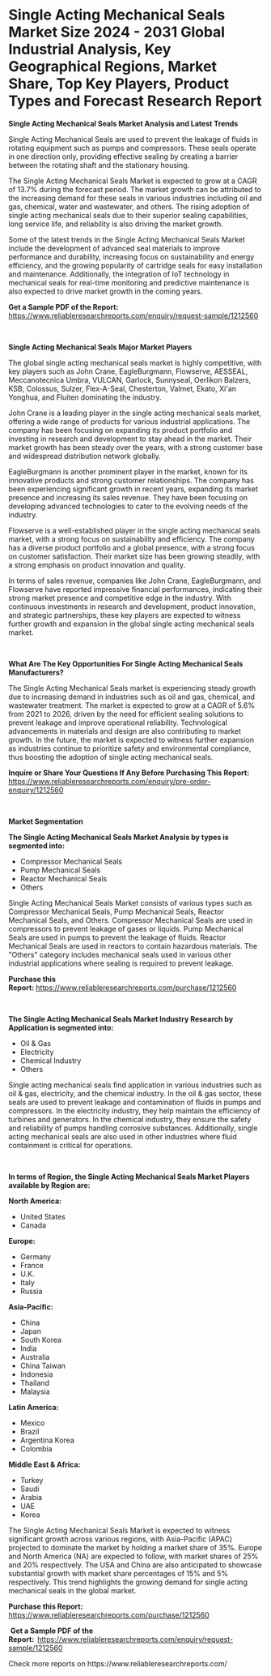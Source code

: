 <p><h1>Single Acting Mechanical Seals Market Size 2024 - 2031 Global Industrial Analysis, Key Geographical Regions, Market Share, Top Key Players, Product Types and Forecast Research Report</h1></p><p><strong>Single Acting Mechanical Seals Market Analysis and Latest Trends</strong></p>
<p><p>Single Acting Mechanical Seals are used to prevent the leakage of fluids in rotating equipment such as pumps and compressors. These seals operate in one direction only, providing effective sealing by creating a barrier between the rotating shaft and the stationary housing.</p><p>The Single Acting Mechanical Seals Market is expected to grow at a CAGR of 13.7% during the forecast period. The market growth can be attributed to the increasing demand for these seals in various industries including oil and gas, chemical, water and wastewater, and others. The rising adoption of single acting mechanical seals due to their superior sealing capabilities, long service life, and reliability is also driving the market growth.</p><p>Some of the latest trends in the Single Acting Mechanical Seals Market include the development of advanced seal materials to improve performance and durability, increasing focus on sustainability and energy efficiency, and the growing popularity of cartridge seals for easy installation and maintenance. Additionally, the integration of IoT technology in mechanical seals for real-time monitoring and predictive maintenance is also expected to drive market growth in the coming years.</p></p>
<p><strong>Get a Sample PDF of the Report:&nbsp;</strong> <a href="https://www.reliableresearchreports.com/enquiry/request-sample/1212560">https://www.reliableresearchreports.com/enquiry/request-sample/1212560</a></p>
<p>&nbsp;</p>
<p><strong>Single Acting Mechanical Seals Major Market Players</strong></p>
<p><p>The global single acting mechanical seals market is highly competitive, with key players such as John Crane, EagleBurgmann, Flowserve, AESSEAL, Meccanotecnica Umbra, VULCAN, Garlock, Sunnyseal, Oerlikon Balzers, KSB, Colossus, Sulzer, Flex-A-Seal, Chesterton, Valmet, Ekato, Xi'an Yonghua, and Fluiten dominating the industry.</p><p>John Crane is a leading player in the single acting mechanical seals market, offering a wide range of products for various industrial applications. The company has been focusing on expanding its product portfolio and investing in research and development to stay ahead in the market. Their market growth has been steady over the years, with a strong customer base and widespread distribution network globally.</p><p>EagleBurgmann is another prominent player in the market, known for its innovative products and strong customer relationships. The company has been experiencing significant growth in recent years, expanding its market presence and increasing its sales revenue. They have been focusing on developing advanced technologies to cater to the evolving needs of the industry.</p><p>Flowserve is a well-established player in the single acting mechanical seals market, with a strong focus on sustainability and efficiency. The company has a diverse product portfolio and a global presence, with a strong focus on customer satisfaction. Their market size has been growing steadily, with a strong emphasis on product innovation and quality.</p><p>In terms of sales revenue, companies like John Crane, EagleBurgmann, and Flowserve have reported impressive financial performances, indicating their strong market presence and competitive edge in the industry. With continuous investments in research and development, product innovation, and strategic partnerships, these key players are expected to witness further growth and expansion in the global single acting mechanical seals market.</p></p>
<p>&nbsp;</p>
<p><strong>What Are The Key Opportunities For Single Acting Mechanical Seals Manufacturers?</strong></p>
<p><p>The Single Acting Mechanical Seals market is experiencing steady growth due to increasing demand in industries such as oil and gas, chemical, and wastewater treatment. The market is expected to grow at a CAGR of 5.6% from 2021 to 2026, driven by the need for efficient sealing solutions to prevent leakage and improve operational reliability. Technological advancements in materials and design are also contributing to market growth. In the future, the market is expected to witness further expansion as industries continue to prioritize safety and environmental compliance, thus boosting the adoption of single acting mechanical seals.</p></p>
<p><strong>Inquire or Share Your Questions If Any Before Purchasing This Report:</strong> <a href="https://www.reliableresearchreports.com/enquiry/pre-order-enquiry/1212560">https://www.reliableresearchreports.com/enquiry/pre-order-enquiry/1212560</a></p>
<p>&nbsp;</p>
<p><strong>Market Segmentation</strong></p>
<p><strong>The Single Acting Mechanical Seals Market Analysis by types is segmented into:</strong></p>
<p><ul><li>Compressor Mechanical Seals</li><li>Pump Mechanical Seals</li><li>Reactor Mechanical Seals</li><li>Others</li></ul></p>
<p><p>Single Acting Mechanical Seals Market consists of various types such as Compressor Mechanical Seals, Pump Mechanical Seals, Reactor Mechanical Seals, and Others. Compressor Mechanical Seals are used in compressors to prevent leakage of gases or liquids. Pump Mechanical Seals are used in pumps to prevent the leakage of fluids. Reactor Mechanical Seals are used in reactors to contain hazardous materials. The "Others" category includes mechanical seals used in various other industrial applications where sealing is required to prevent leakage.</p></p>
<p><strong>Purchase this Report:&nbsp;</strong><a href="https://www.reliableresearchreports.com/purchase/1212560">https://www.reliableresearchreports.com/purchase/1212560</a></p>
<p>&nbsp;</p>
<p><strong>The Single Acting Mechanical Seals Market Industry Research by Application is segmented into:</strong></p>
<p><ul><li>Oil & Gas</li><li>Electricity</li><li>Chemical Industry</li><li>Others</li></ul></p>
<p><p>Single acting mechanical seals find application in various industries such as oil & gas, electricity, and the chemical industry. In the oil & gas sector, these seals are used to prevent leakage and contamination of fluids in pumps and compressors. In the electricity industry, they help maintain the efficiency of turbines and generators. In the chemical industry, they ensure the safety and reliability of pumps handling corrosive substances. Additionally, single acting mechanical seals are also used in other industries where fluid containment is critical for operations.</p></p>
<p>&nbsp;</p>
<p><strong>In terms of Region, the Single Acting Mechanical Seals Market Players available by Region are:</strong></p>
<p>
    <p> <strong> North America: </strong>
        <ul>
            <li>United States</li>
            <li>Canada</li>
        </ul>
        </p> 
    <p> <strong> Europe: </strong>
        <ul>
            <li>Germany</li>
            <li>France</li>
            <li>U.K.</li>
            <li>Italy</li>
            <li>Russia</li>
        </ul>
        </p> 
    <p> <strong> Asia-Pacific: </strong>
        <ul>
            <li>China</li>
            <li>Japan</li>
            <li>South Korea</li>
            <li>India</li>
            <li>Australia</li>
            <li>China Taiwan</li>
            <li>Indonesia</li>
            <li>Thailand</li>
            <li>Malaysia</li>
        </ul>
        </p> 
    <p> <strong> Latin America: </strong>
        <ul>
            <li>Mexico</li>
            <li>Brazil</li>
            <li>Argentina Korea</li>
            <li>Colombia</li>
        </ul>
        </p> 
    <p> <strong> Middle East & Africa: </strong>
        <ul>
            <li>Turkey</li>
            <li>Saudi</li>
            <li>Arabia</li>
            <li>UAE</li>
            <li>Korea</li>
        </ul>
    </p>
    </p>
<p><p>The Single Acting Mechanical Seals Market is expected to witness significant growth across various regions, with Asia-Pacific (APAC) projected to dominate the market by holding a market share of 35%. Europe and North America (NA) are expected to follow, with market shares of 25% and 20% respectively. The USA and China are also anticipated to showcase substantial growth with market share percentages of 15% and 5% respectively. This trend highlights the growing demand for single acting mechanical seals in the global market.</p></p>
<p><strong>Purchase this Report: </strong><a href="https://www.reliableresearchreports.com/purchase/1212560">https://www.reliableresearchreports.com/purchase/1212560</a></p>
<p>&nbsp;<strong>Get a Sample PDF of the Report:&nbsp;&nbsp;</strong><a href="https://www.reliableresearchreports.com/enquiry/request-sample/1212560">https://www.reliableresearchreports.com/enquiry/request-sample/1212560</a></p>
<p><strong></strong></p>
<p>Check more reports on https://www.reliableresearchreports.com/</p>